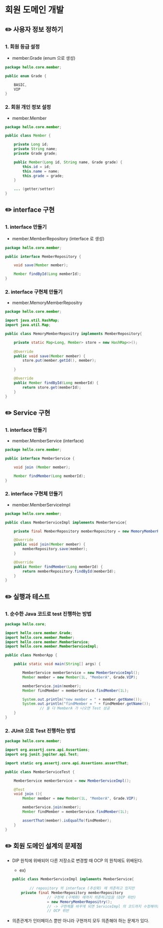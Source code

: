 # 회원 도메인 개발

## ✏️ 사용자 정보 정하기

### 1. 회원 등급 설정

- member.Grade (enum 으로 생성)

```java
package hello.core.member;

public enum Grade {

    BASIC,
    VIP
}
```

### 2. 회원 개인 정보 설정

- member.Member

```java
package hello.core.member;

public class Member {

    private Long id;
    private String name;
    private Grade grade;

    public Member(Long id, String name, Grade grade) {
        this.id = id;
        this.name = name;
        this.grade = grade;
    }

    ... (getter/setter)
}
```

## ✏️ interface 구현

### 1. interface 만들기

- member.MemberRepository (interface 로 생성)

```java
package hello.core.member;

public interface MemberRepository {

    void save(Member member);

    Member findById(Long memberId);
}
```

### 2. interface 구현체 만들기

- member.MemoryMemberRepositry

```java
package hello.core.member;

import java.util.HashMap;
import java.util.Map;

public class MemoryMemberRepositry implements MemberRepository{

    private static Map<Long, Member> store = new HashMap<>();
    
    @Override
    public void save(Member member) {
        store.put(member.getId(), member);
        
    }

    @Override
    public Member findById(Long memberId) {
        return store.get(memberId);
    }
}
```

## ✏️ Service 구현

### 1. interface 만들기

- member.MemberService (interface)

```java
package hello.core.member;

public interface MemberService {

    void join (Member member);

    Member findMember(Long memberId);
}
```

### 2. interface 구현체 만들기

- member.MemberServiceImpl

```java
package hello.core.member;

public class MemberServiceImpl implements MemberService{

    private final MemberRepository memberRepository = new MemoryMemberRepositry();

    @Override
    public void join(Member member) {
        memberRepository.save(member);
    }

    @Override
    public Member findMember(Long memberId) {
        return memberRepository.findById(memberId);
    }
}
```

## ✏️ 실행과 테스트

### 1. 순수한 Java 코드로 test 진행하는 방법

```java
package hello.core;

import hello.core.member.Grade;
import hello.core.member.Member;
import hello.core.member.MemberService;
import hello.core.member.MemberServiceImpl;

public class MemberApp {

    public static void main(String[] args) {

        MemberService memberService = new MemberServiceImpl();
        Member member = new Member(1L, "MemberA", Grade.VIP);

        memberService.join(member);
        Member findMember = memberService.findMember(1L);

        System.out.println("new member = " + member.getName());
        System.out.println("findMember = " + findMember.getName());
				// 둘 다 MemberA 가 나오면 Test 성공
    }
}
```

### 2. JUnit 으로 Test 진행하는 방법

```java
package hello.core.member;

import org.assertj.core.api.Assertions;
import org.junit.jupiter.api.Test;

import static org.assertj.core.api.Assertions.assertThat;

public class MemberServiceTest {

    MemberService memberService = new MemberServiceImpl();

    @Test
    void join (){
        Member member = new Member(1L, "MemberA", Grade.VIP);

        memberService.join(member);
        Member findMember = memberService.findMember(1L);

        assertThat(member).isEqualTo(findMember);
    }
}
```

## ✏️ 회원 도메인 설계의 문제점

- DIP 원칙에 위배되어 다른 저장소로 변경할 때 OCP 의 원칙에도 위배된다.
    - ex)
    
    ```java
    public class MemberServiceImpl implements MemberService{
    		
    		// repository 의 interface (추상화) 에 의존하고 있지만
        private final MemberRepository memberRepository 
    				// 구현체 (구체화) 에까지 의존하고있음 (DIP 위반)
    				= new MemoryMemberRepositry();
    				// -> 구현체를 바꾸게 되면 ServiceImpl 의 코드까지 수정해야함
    				// OCP 위반
    ```
    
- 의존관계가 인터페이스 뿐만 아니라 구현까지 모두 의존해야 하는 문제가 있다.
